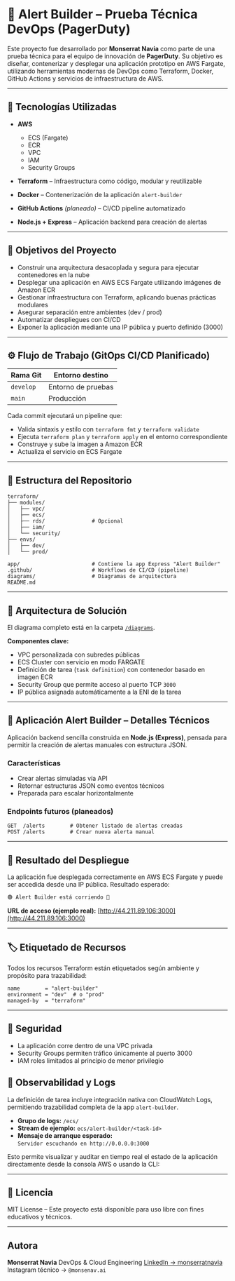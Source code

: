 # 🚨 Alert Builder – Prueba Técnica DevOps (PagerDuty)

Este proyecto fue desarrollado por **Monserrat Navia** como parte de una prueba técnica para el equipo de innovación de **PagerDuty**. Su objetivo es diseñar, contenerizar y desplegar una aplicación prototipo en AWS Fargate, utilizando herramientas modernas de DevOps como Terraform, Docker, GitHub Actions y servicios de infraestructura de AWS.

---

## 🧰 Tecnologías Utilizadas

* **AWS**

  * ECS (Fargate)
  * ECR
  * VPC
  * IAM
  * Security Groups
* **Terraform** – Infraestructura como código, modular y reutilizable
* **Docker** – Contenerización de la aplicación `alert-builder`
* **GitHub Actions** *(planeado)* – CI/CD pipeline automatizado
* **Node.js + Express** – Aplicación backend para creación de alertas

---

## 🎯 Objetivos del Proyecto

* Construir una arquitectura desacoplada y segura para ejecutar contenedores en la nube
* Desplegar una aplicación en AWS ECS Fargate utilizando imágenes de Amazon ECR
* Gestionar infraestructura con Terraform, aplicando buenas prácticas modulares
* Asegurar separación entre ambientes (dev / prod)
* Automatizar despliegues con CI/CD
* Exponer la aplicación mediante una IP pública y puerto definido (3000)

---

## ⚙️ Flujo de Trabajo (GitOps CI/CD Planificado)

| Rama Git  | Entorno destino    |
| --------- | ------------------ |
| `develop` | Entorno de pruebas |
| `main`    | Producción         |

Cada commit ejecutará un pipeline que:

* Valida sintaxis y estilo con `terraform fmt` y `terraform validate`
* Ejecuta `terraform plan` y `terraform apply` en el entorno correspondiente
* Construye y sube la imagen a Amazon ECR
* Actualiza el servicio en ECS Fargate

---

## 📂 Estructura del Repositorio

```
terraform/
├── modules/
│   ├── vpc/
│   ├── ecs/
│   ├── rds/               # Opcional
│   ├── iam/
│   └── security/
├── envs/
│   ├── dev/
│   └── prod/

app/                       # Contiene la app Express "Alert Builder"
.github/                   # Workflows de CI/CD (pipeline)
diagrams/                  # Diagramas de arquitectura
README.md
```

---

## 📐 Arquitectura de Solución

El diagrama completo está en la carpeta [`/diagrams`](./diagrams/alert-builder.drawio).

**Componentes clave:**

* VPC personalizada con subredes públicas
* ECS Cluster con servicio en modo FARGATE
* Definición de tarea (`task definition`) con contenedor basado en imagen ECR
* Security Group que permite acceso al puerto TCP `3000`
* IP pública asignada automáticamente a la ENI de la tarea

---

## 🔔 Aplicación Alert Builder – Detalles Técnicos

Aplicación backend sencilla construida en **Node.js (Express)**, pensada para permitir la creación de alertas manuales con estructura JSON.

### Características

* Crear alertas simuladas vía API
* Retornar estructuras JSON como eventos técnicos
* Preparada para escalar horizontalmente

### Endpoints futuros (planeados)

```
GET  /alerts        # Obtener listado de alertas creadas
POST /alerts        # Crear nueva alerta manual
```

---

## 🚀 Resultado del Despliegue

La aplicación fue desplegada correctamente en AWS ECS Fargate y puede ser accedida desde una IP pública. Resultado esperado:

```bash
🟢 Alert Builder está corriendo 🚀
```

**URL de acceso (ejemplo real):**
[http://44.211.89.106:3000](http://44.211.89.106:3000)

---

## 🏷 Etiquetado de Recursos

Todos los recursos Terraform están etiquetados según ambiente y propósito para trazabilidad:

```hcl
name        = "alert-builder"
environment = "dev"  # o "prod"
managed-by  = "terraform"
```

---

## 🔐 Seguridad

* La aplicación corre dentro de una VPC privada
* Security Groups permiten tráfico únicamente al puerto 3000
* IAM roles limitados al principio de menor privilegio

## 🔎 Observabilidad y Logs

La definición de tarea incluye integración nativa con CloudWatch Logs, permitiendo trazabilidad completa de la app `alert-builder`.

- **Grupo de logs:** `/ecs/`
- **Stream de ejemplo:** `ecs/alert-builder/<task-id>`
- **Mensaje de arranque esperado:**  
  `Servidor escuchando en http://0.0.0.0:3000`

Esto permite visualizar y auditar en tiempo real el estado de la aplicación directamente desde la consola AWS o usando la CLI:

---

## 📜 Licencia

MIT License – Este proyecto está disponible para uso libre con fines educativos y técnicos.

---

## Autora

**Monserrat Navia**
DevOps & Cloud Engineering
[LinkedIn → monserratnavia](https://www.linkedin.com/in/monserratnavia)
Instagram técnico → `@monsenav.ai`
